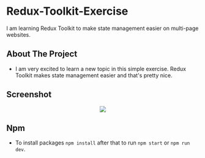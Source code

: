 # Redux-Toolkit-Exercise
I am learning Redux Toolkit to make state management easier on multi-page websites.

## About The Project

* I am very excited to learn a new topic in this simple exercise. Redux Toolkit makes state management easier and that's pretty nice.
  
## Screenshot

<div align="center">
<img src="https://github.com/ysnhasan1/Redux-Toolkit-Exercise/assets/102024926/f26e13d8-899a-40c2-9859-25eb7ab7c0ff"><br />
</div>

## Npm
* To install packages `npm install` after that to run `npm start` or `npm run dev`.
